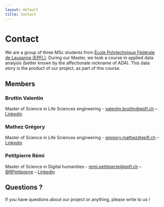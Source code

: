 ```yaml
---
layout: default
title: Contact
---
```

# Contact

We are a group of three MSc students from <a href="https://epfl.ch/">École Polytechnique Fédérale de Lausanne (EPFL)</a>. During our Master, we took a course in applied data analysis (better known by the affectionate nickname of ADA). This data story is the product of our project, as part of this course.

## Members

### Bruttin Valentin
Master of Science in Life Sciences engineering - <a href="mailto:valentin.bruttin@epfl.ch" target="_parent">valentin.bruttin@epfl.ch</a> – <a href="https://www.linkedin.com/in/valentin-bruttin/" target= "blanck_">Linkedin</a>

### Mathez Grégory
Master of Science in Life Sciences engineering - <a href="mailto:gregory.mathez@epfl.ch" target ="_parent">gregory.mathez@epfl.ch</a> – <a href="https://www.linkedin.com/in/grégory-mathez-3096a09a/" target= "blanck_">Linkedin</a><br>

### Petitpierre Rémi
Master of Science in Digital humanities - <a href="mailto:remi.petitpierre@epfl.ch" target = "_parent">remi.petitpierre@epfl.ch</a> – <a href="https://twitter.com/RPetitpierre" target= "blanck_">@RPetitpierre</a> – <a href="https://www.linkedin.com/in/rpetitpierre/" target= "blanck_">Linkedin</a>

## Questions ?
If you have questions about our project or anything, please write to us ! 
